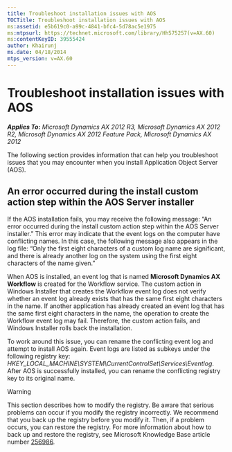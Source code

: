 ```yaml
---
title: Troubleshoot installation issues with AOS
TOCTitle: Troubleshoot installation issues with AOS
ms:assetid: e5b619c0-a99c-4841-bfc4-5d78ac5e1975
ms:mtpsurl: https://technet.microsoft.com/library/Hh575257(v=AX.60)
ms:contentKeyID: 39555424
author: Khairunj
ms.date: 04/18/2014
mtps_version: v=AX.60
---
```


# Troubleshoot installation issues with AOS 


_**Applies To:** Microsoft Dynamics AX 2012 R3, Microsoft Dynamics AX 2012 R2, Microsoft Dynamics AX 2012 Feature Pack, Microsoft Dynamics AX 2012_

The following section provides information that can help you troubleshoot issues that you may encounter when you install Application Object Server (AOS).

## An error occurred during the install custom action step within the AOS Server installer

If the AOS installation fails, you may receive the following message: “An error occurred during the install custom action step within the AOS Server installer.” This error may indicate that the event logs on the computer have conflicting names. In this case, the following message also appears in the log file: “Only the first eight characters of a custom log name are significant, and there is already another log on the system using the first eight characters of the name given.”

When AOS is installed, an event log that is named **Microsoft Dynamics AX Workflow** is created for the Workflow service. The custom action in Windows Installer that creates the Workflow event log does not verify whether an event log already exists that has the same first eight characters in the name. If another application has already created an event log that has the same first eight characters in the name, the operation to create the Workflow event log may fail. Therefore, the custom action fails, and Windows Installer rolls back the installation.

To work around this issue, you can rename the conflicting event log and attempt to install AOS again. Event logs are listed as subkeys under the following registry key: *HKEY\_LOCAL\_MACHINE\\SYSTEM\\CurrentControlSet\\Services\\Eventlog*. After AOS is successfully installed, you can rename the conflicting registry key to its original name.


> [!WARNING]
> <P>This section describes how to modify the registry. Be aware that serious problems can occur if you modify the registry incorrectly. We recommend that you back up the registry before you modify it. Then, if a problem occurs, you can restore the registry. For more information about how to back up and restore the registry, see Microsoft Knowledge Base article number <A href="http://support.microsoft.com/kb/256986">256986</A>.</P>


  


